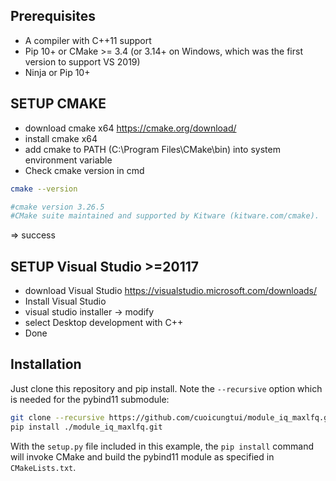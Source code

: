 ## Prerequisites

* A compiler with C++11 support
* Pip 10+ or CMake >= 3.4 (or 3.14+ on Windows, which was the first version to support VS 2019)
* Ninja or Pip 10+

## SETUP CMAKE
* download cmake x64 https://cmake.org/download/
* install cmake x64
* add cmake to PATH (C:\Program Files\CMake\bin) into system environment variable
* Check cmake version in cmd
```bash
cmake --version

#cmake version 3.26.5
#CMake suite maintained and supported by Kitware (kitware.com/cmake).
```
=> success

## SETUP Visual Studio >=20117

* download Visual Studio https://visualstudio.microsoft.com/downloads/
* Install Visual Studio
* visual studio installer -> modify
* select Desktop development with C++
* Done
  

## Installation

Just clone this repository and pip install. Note the `--recursive` option which is
needed for the pybind11 submodule:

```bash
git clone --recursive https://github.com/cuoicungtui/module_iq_maxlfq.git
pip install ./module_iq_maxlfq.git
```

With the `setup.py` file included in this example, the `pip install` command will
invoke CMake and build the pybind11 module as specified in `CMakeLists.txt`.
